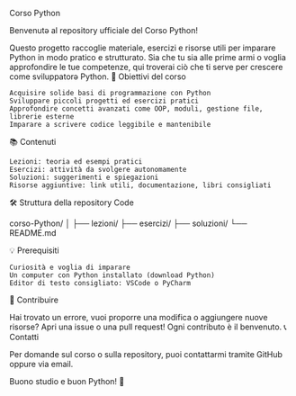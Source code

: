 Corso Python

Benvenutə al repository ufficiale del Corso Python!

Questo progetto raccoglie materiale, esercizi e risorse utili per imparare Python in modo pratico e strutturato. Sia che tu sia alle prime armi o voglia approfondire le tue competenze, qui troverai ciò che ti serve per crescere come sviluppatorə Python.
🚀 Obiettivi del corso

    Acquisire solide basi di programmazione con Python
    Sviluppare piccoli progetti ed esercizi pratici
    Approfondire concetti avanzati come OOP, moduli, gestione file, librerie esterne
    Imparare a scrivere codice leggibile e mantenibile

📚 Contenuti

    Lezioni: teoria ed esempi pratici
    Esercizi: attività da svolgere autonomamente
    Soluzioni: suggerimenti e spiegazioni
    Risorse aggiuntive: link utili, documentazione, libri consigliati

🛠 Struttura della repository
Code

corso-Python/
│
├── lezioni/
├── esercizi/
├── soluzioni/
└── README.md

💡 Prerequisiti

    Curiosità e voglia di imparare
    Un computer con Python installato (download Python)
    Editor di testo consigliato: VSCode o PyCharm

🤝 Contribuire

Hai trovato un errore, vuoi proporre una modifica o aggiungere nuove risorse? Apri una issue o una pull request! Ogni contributo è il benvenuto.
📞 Contatti

Per domande sul corso o sulla repository, puoi contattarmi tramite GitHub oppure via email.

Buono studio e buon Python! 🐍
